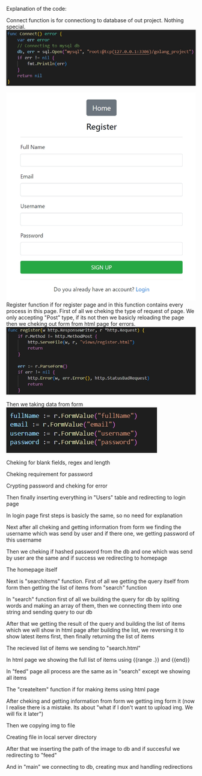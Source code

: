 Explanation of the code:

Connect function is for connectiong to database of out project. Nothing special.
![1](https://github.com/Enderstyles/Best-team/blob/main/data/pictures/screen001.jpg)

![3](https://github.com/Enderstyles/Best-team/blob/main/data/pictures/screen003.jpg)
Register function if for register page and in this function contains every process in this page.
First of all we cheking the type of request of page. We only accepting "Post" type, 
if its not then we basicly reloading the page
then we cheking out form from html page for errors.
![2](https://github.com/Enderstyles/Best-team/blob/main/data/pictures/screen002.jpg)

Then we taking data from form
![4](https://github.com/Enderstyles/Best-team/blob/main/data/pictures/screen004.jpg)

Cheking for blank fields, regex and length

Cheking requirement for password

Crypting password and cheking for error

Then finally inserting everything in "Users" table and redirecting to login page


In login page first steps is basicly the same, so no need for explanation

Next after all cheking and getting information from form 
we finding the username which was send by user and if there one, 
we getting password of this username

Then we cheking if hashed password from the db and one which was send
by user are the same and if success we redirecting to homepage


The homepage itself


Next is "searchitems" function. 
First of all we getting the query itself from form 
then getting the list of items from "search" function



In "search" function first of all we building the query for db
by spliting words and making an array of them, 
then we connecting them into one string and sending query to our db


After that we getting the result of the query and building the list of items 
which we will show in html page
after building the list, we reversing it to show latest items first, 
then finally returning the list of items 

The recieved list of items we sending to "search.html"


In html page we showing the full list of items using {{range .}} and {{end}}

In "feed" page all process are the same as in "search" 
except we showing all items



The "createItem" function if for making items using html page


After cheking and getting information from form we getting img form it
(now I realise there is a mistake. 
Its about "what if I don't want to upload img. We will fix it later")




Then we copying img to file

Creating file in local server directory

After that we inserting the path of the image to db 
and if succesful we redirecting to "feed"



And in "main" we connecting to db, creating mux and handling redirections










